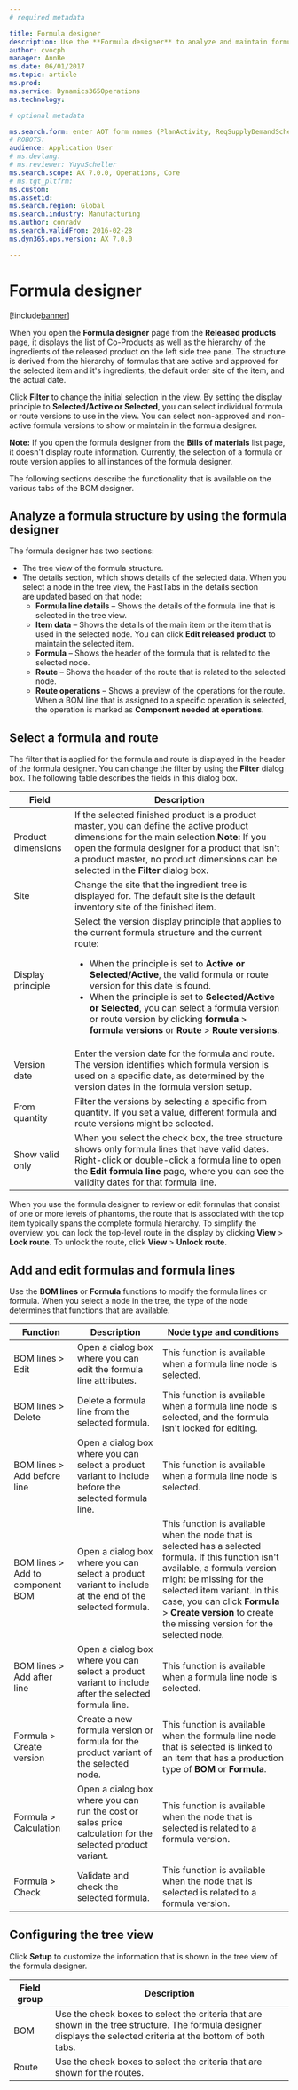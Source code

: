 ```yaml
---
# required metadata

title: Formula designer
description: Use the **Formula designer** to analyze and maintain formulas in a tree structured view. Click **Setup** to select different configurations and specify what information appears on the lines of the tree.
author: cvocph 
manager: AnnBe
ms.date: 06/01/2017
ms.topic: article
ms.prod: 
ms.service: Dynamics365Operations
ms.technology: 

# optional metadata

ms.search.form: enter AOT form names (PlanActivity, ReqSupplyDemandSchedule)
# ROBOTS: 
audience: Application User
# ms.devlang: 
# ms.reviewer: YuyuScheller
ms.search.scope: AX 7.0.0, Operations, Core
# ms.tgt_pltfrm: 
ms.custom: 
ms.assetid: 
ms.search.region: Global
ms.search.industry: Manufacturing
ms.author: conradv
ms.search.validFrom: 2016-02-28
ms.dyn365.ops.version: AX 7.0.0

---
```


# Formula designer

[!include[banner](../includes/banner.md)]

When you open the **Formula designer** page from the **Released products** page, it displays the list of Co-Products as well as the hierarchy of the ingredients of the released product on the left side tree pane. The structure is derived from the hierarchy of formulas that are active and approved for the selected item and it's ingredients, the default order site of the item, and the actual date.  

Click **Filter** to change the initial selection in the view. By setting the display principle to **Selected/Active or Selected**, you can select individual formula or route versions to use in the view. You can select non-approved and non-active formula versions to show or maintain in the formula designer.  

**Note:** If you open the formula designer from the **Bills of materials** list page, it doesn't display route information. Currently, the selection of a formula or route version applies to all instances of the formula designer.  

The following sections describe the functionality that is available on the various tabs of the BOM designer.

## Analyze a formula structure by using the formula designer
The formula designer has two sections:

-   The tree view of the formula structure.
-   The details section, which shows details of the selected data. When you select a node in the tree view, the FastTabs in the details section are updated based on that node:
    -   **Formula line details** – Shows the details of the formula line that is selected in the tree view.
    -   **Item data** – Shows the details of the main item or the item that is used in the selected node. You can click **Edit released product** to maintain the selected item.
    -   **Formula** – Shows the header of the formula that is related to the selected node.
    -   **Route** – Shows the header of the route that is related to the selected node.
    -   **Route operations** – Shows a preview of the operations for the route. When a BOM line that is assigned to a specific operation is selected, the operation is marked as **Component needed at operations**.

## Select a formula and route
The filter that is applied for the formula and route is displayed in the header of the formula designer. You can change the filter by using the **Filter** dialog box. The following table describes the fields in this dialog box.

<table>
<thead>
<tr class="header">
<th>Field</th>
<th>Description</th>
</tr>
</thead>
<tbody>
<tr class="odd">
<td>Product dimensions</td>
<td>If the selected finished product is a product master, you can define the active product dimensions for the main selection.<strong>Note:</strong> If you open the formula designer for a product that isn't a product master, no product dimensions can be selected in the <strong>Filter</strong> dialog box.</td>
</tr>
<tr class="even">
<td>Site</td>
<td>Change the site that the ingredient tree is displayed for. The default site is the default inventory site of the finished item.</td>
</tr>
<tr class="odd">
<td>Display principle</td>
<td>Select the version display principle that applies to the current formula structure and the current route:
<ul>
<li>When the principle is set to <strong>Active or Selected/Active</strong>, the valid formula or route version for this date is found.</li>
<li>When the principle is set to <strong>Selected/Active or Selected</strong>, you can select a formula version or route version by clicking <strong>formula</strong> &gt; <strong>formula versions</strong> or <strong>Route</strong> &gt; <strong>Route versions</strong>.</li>
</ul></td>
</tr>
<tr class="even">
<td>Version date</td>
<td>Enter the version date for the formula and route. The version identifies which formula version is used on a specific date, as determined by the version dates in the formula version setup.</td>
</tr>
<tr class="odd">
<td>From quantity</td>
<td>Filter the versions by selecting a specific from quantity. If you set a value, different formula and route versions might be selected.</td>
</tr>
<tr class="even">
<td>Show valid only</td>
<td>When you select the check box, the tree structure shows only formula lines that have valid dates. Right-click or double-click a formula line to open the <strong>Edit formula line</strong> page, where you can see the validity dates for that formula line.</td>
</tr>
</tbody>
</table>

When you use the formula designer to review or edit formulas that consist of one or more levels of phantoms, the route that is associated with the top item typically spans the complete formula hierarchy. To simplify the overview, you can lock the top-level route in the display by clicking **View** &gt; **Lock route**. To unlock the route, click **View** &gt; **Unlock route**.

## Add and edit formulas and formula lines
Use the **BOM lines** or **Formula** functions to modify the formula lines or formula. When you select a node in the tree, the type of the node determines that functions that are available.

| Function                            | Description                                                                                               | Node type and conditions                                                                                                                                                                                                                                                                       |
|-------------------------------------|-----------------------------------------------------------------------------------------------------------|------------------------------------------------------------------------------------------------------------------------------------------------------------------------------------------------------------------------------------------------------------------------------------------------|
| BOM lines &gt; Edit                 | Open a dialog box where you can edit the formula line attributes.                                             | This function is available when a formula line node is selected.                                                                                                                                                                                                                                   |
| BOM lines &gt; Delete               | Delete a formula line from the selected formula.                                                                  | This function is available when a formula line node is selected, and the formula isn't locked for editing.                                                                                                                                                                                             |
| BOM lines &gt; Add before line      | Open a dialog box where you can select a product variant to include before the selected formula line.         | This function is available when a formula line node is selected.                                                                                                                                                                                                                                   |
| BOM lines &gt; Add to component BOM | Open a dialog box where you can select a product variant to include at the end of the selected formula.       | This function is available when the node that is selected has a selected formula. If this function isn't available, a formula version might be missing for the selected item variant. In this case, you can click **Formula** &gt; **Create version** to create the missing version for the selected node. |
| BOM lines &gt; Add after line       | Open a dialog box where you can select a product variant to include after the selected formula line.          | This function is available when a formula line node is selected.                                                                                                                                                                                                                                   |
| Formula &gt; Create version             | Create a new formula version or formula for the product variant of the selected node.                             | This function is available when the formula line node that is selected is linked to an item that has a production type of **BOM** or **Formula**.                                                                                                                                                  |
| Formula &gt; Calculation                | Open a dialog box where you can run the cost or sales price calculation for the selected product variant. | This function is available when the node that is selected is related to a formula version.                                                                                                                                                                                                         |
| Formula &gt; Check                      | Validate and check the selected formula.                                                                      | This function is available when the node that is selected is related to a formula version.                                                                                                                                                                                                         |

## Configuring the tree view
Click **Setup** to customize the information that is shown in the tree view of the formula designer.

| Field group | Description                                                                                                                                                  |
|-------------|--------------------------------------------------------------------------------------------------------------------------------------------------------------|
| BOM         | Use the check boxes to select the criteria that are shown in the tree structure. The formula designer displays the selected criteria at the bottom of both tabs. |
| Route       | Use the check boxes to select the criteria that are shown for the routes.                                                                                    |



